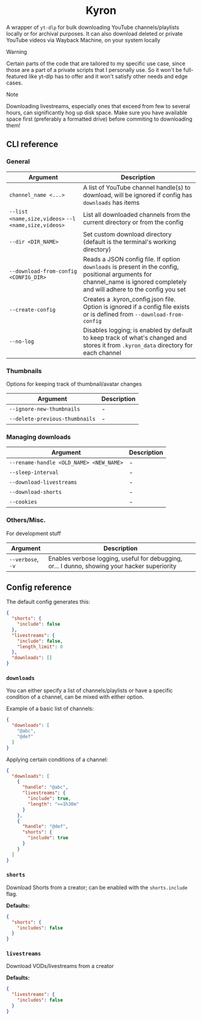 <h1 align="center">Kyron</h1>

A wrapper of `yt-dlp` for bulk downloading YouTube channels/playlists locally or for archival purposes. It can also download deleted or private YouTube videos via Wayback Machine, on your system locally

> [!WARNING]
> Certain parts of the code that are tailored to my specific use case, since those are a part of a private scripts that I personally use. So it won't be full-featured like yt-dlp has to offer and it won't satisfy other needs and edge cases.

> [!NOTE]
> Downloading livestreams, especially ones that exceed from few to several hours, can significantly hog up disk space. Make sure you have available space first (preferably a formatted drive) before commiting to downloading them!

## CLI reference

### General

| Argument                                             | Description                                                                                                                                                                 |
| ---------------------------------------------------- | --------------------------------------------------------------------------------------------------------------------------------------------------------------------------- |
| `channel_name <...>`                                 | A list of YouTube channel handle(s) to download, will be ignored if config has `downloads` has items                                                                        |
| `--list <name,size,videos>` `--l <name,size,videos>` | List all downloaded channels from the current directory or from the config                                                                                                  |
| `--dir <DIR_NAME>`                                   | Set custom download directory (default is the terminal's working directory)                                                                                                 |
| `--download-from-config <CONFIG_DIR>`                | Reads a JSON config file. If option `downloads` is present in the config, positional arguments for channel_name is ignored completely and will adhere to the config you set |
| `--create-config`                                    | Creates a .kyron_config.json file. Option is ignored if a config file exists or is defined from `--download-from-config`                                                    |
| `--no-log`                                           | Disables logging; is enabled by default to keep track of what's changed and stores it from `.kyron_data` directory for each channel                                         |

### Thumbnails

Options for keeping track of thumbnail/avatar changes

| Argument                       | Description |
| ------------------------------ | ----------- |
| `--ignore-new-thumbnails`      | -           |
| `--delete-previous-thumbnails` | -           |

### Managing downloads

| Argument                                | Description |
| --------------------------------------- | ----------- |
| `--rename-handle <OLD_NAME> <NEW_NAME>` | -           |
| `--sleep-interval`                      | -           |
| `--download-livestreams`                | -           |
| `--download-shorts`                     | -           |
| `--cookies`                             | -           |

### Others/Misc.

For development stuff

| Argument          | Description                                                                                   |
| ----------------- | --------------------------------------------------------------------------------------------- |
| `--verbose`, `-v` | Enables verbose logging, useful for debugging, or... I dunno, showing your hacker superiority |

## Config reference

The default config generates this:

```json
{
  "shorts": {
    "include": false
  },
  "livestreams": {
    "include": false,
    "length_limit": 0
  },
  "downloads": []
}
```

### `downloads`

You can either specify a list of channels/playlists or have a specific condition of a channel, can be mixed with either option.

Example of a basic list of channels:

```json
{
  "downloads": [
    "@abc",
    "@def"
  ] 
}
```

Applying certain conditions of a channel:

```json
{
  "downloads": [
    {
      "handle": "@abc",
      "livestreams": {
        "include": true,
        "length": ">=1h30m"
      }
    },
    {
      "handle": "@def",
      "shorts": {
        "include": true
      }
    }
  ] 
}
```

### `shorts`

Download Shorts from a creator; can be enabled with the `shorts.include` flag.

**Defaults:**

```json
{
  "shorts": {
    "includes": false
  }
}
```

### `livestreams`

Download VODs/livestreams from a creator

**Defaults:**

```json
{
  "livestreams": {
    "includes": false
  }
}
```